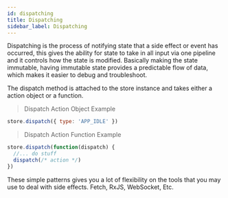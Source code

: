 ```yaml
---
id: dispatching 
title: Dispatching 
sidebar_label: Dispatching
---
```


Dispatching is the process of notifying state that a side effect or event has occurred, this gives the ability for state to take in all input via one pipeline and it controls how the state is modified. Basically making the state immutable, having immutable state provides a predictable flow of data, which makes it easier to debug and troubleshoot.

The dispatch method is attached to the store instance and takes either a action object or a function.

> Dispatch Action Object Example

```js
store.dispatch({ type: 'APP_IDLE' })
```

> Dispatch Action Function Example

```js
store.dispatch(function(dispatch) {
  //... do stuff
  dispatch(/* action */)
})
```

These simple patterns gives you a lot of flexibility on the tools that you may use to deal with side effects. Fetch, RxJS, WebSocket, Etc.
